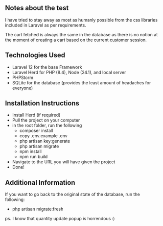 ## Notes about the test

I have tried to stay away as most as humanly possible from the css libraries included in Laravel as per requirements.

The cart fetched is always the same in the database as there is no notion at the moment of creating a cart based on the current customer session.

## Technologies Used

- Laravel 12 for the base Framework
- Laravel Herd for PHP (8.4), Node (24.1), and local server
- PHPStorm
- SQLite for the database (provides the least amount of headaches for everyone)

## Installation Instructions

- Install Herd (if required)
- Pull the project on your computer
- in the root folder, run the following
  - composer install
  - copy .env.example .env
  - php artisan key:generate
  - php artisan migrate
  - npm install
  - npm run build
- Navigate to the URL you will have given the project
- Done!

## Additional Information 

If you want to go back to the original state of the database, run the following:

- php artisan migrate:fresh

ps. I know that quantity update popup is horrendous :)
